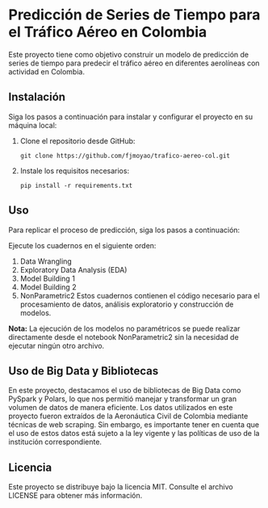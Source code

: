 # Predicción de Series de Tiempo para el Tráfico Aéreo en Colombia

Este proyecto tiene como objetivo construir un modelo de predicción de series de tiempo para predecir el tráfico aéreo en diferentes aerolíneas con actividad en Colombia.

## Instalación
Siga los pasos a continuación para instalar y configurar el proyecto en su máquina local:

1. Clone el repositorio desde GitHub:
   ```
   git clone https://github.com/fjmoyao/trafico-aereo-col.git
   ```
2. Instale los requisitos necesarios:
   ```
   pip install -r requirements.txt
   ```
   
## Uso
Para replicar el proceso de predicción, siga los pasos a continuación:

Ejecute los cuadernos en el siguiente orden:

1. Data Wrangling
2. Exploratory Data Analysis (EDA)
3. Model Building 1
4. Model Building 2
5. NonParametric2
Estos cuadernos contienen el código necesario para el procesamiento de datos, análisis exploratorio y construcción de modelos.

**Nota:** La ejecución de los modelos no paramétricos se puede realizar directamente desde el notebook NonParametric2 sin la necesidad de ejecutar ningún otro archivo.

## Uso de Big Data y Bibliotecas

En este proyecto, destacamos el uso de bibliotecas de Big Data como PySpark y Polars, lo que nos permitió manejar y transformar un gran volumen de datos de manera eficiente. Los datos utilizados en este proyecto fueron extraídos de la Aeronáutica Civil de Colombia mediante técnicas de web scraping. Sin embargo, es importante tener en cuenta que el uso de estos datos está sujeto a la ley vigente y las políticas de uso de la institución correspondiente.

## Licencia

Este proyecto se distribuye bajo la licencia MIT. Consulte el archivo LICENSE para obtener más información.


